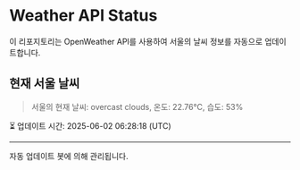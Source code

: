 
# Weather API Status

이 리포지토리는 OpenWeather API를 사용하여 서울의 날씨 정보를 자동으로 업데이트합니다.

## 현재 서울 날씨
> 서울의 현재 날씨: overcast clouds, 온도: 22.76°C, 습도: 53%

⏳ 업데이트 시간: 2025-06-02 06:28:18 (UTC)

---
자동 업데이트 봇에 의해 관리됩니다.
